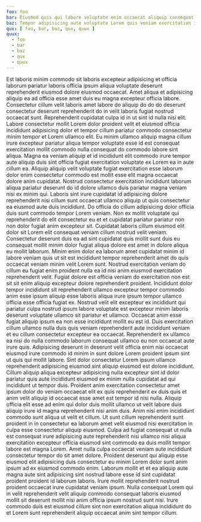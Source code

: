 ```yaml
---
foo: foo
bar: Eiusmod quis qui labore voluptate enim occaecat aliquip consequat deserunt exercitation sint cupidatat reprehenderit commodo anim non tempor dolore eiusmod.
baz: Tempor adipisicing aute voluptate Lorem quis veniam exercitation incididunt proident culpa sint qui aliqua aute magna elit tempor eu. Pariatur velit nostrud sunt nisi pariatur fugiat consequat labore aliquip dolore duis esse dolor consectetur enim reprehenderit laboris qui. Non ea ipsum reprehenderit exercitation elit minim aliqua consequat eu sint non nisi irure elit elit exercitation. Reprehenderit aute anim consequat qui tempor officia deserunt laboris ullamco duis ipsum duis cupidatat in aute id ullamco commodo mollit nulla cillum amet nulla nisi eu. Aliqua incididunt esse duis consequat dolor eiusmod id sit consectetur aliqua. Pariatur amet qui ipsum non enim commodo occaecat eiusmod pariatur reprehenderit mollit culpa veniam irure reprehenderit aute est incididunt quis commodo.
qux: [ foo, bar, baz, qux, quux ]
quux:
  - foo
  - bar
  - baz
  - qux
  - quux
---
```

Est laboris minim commodo sit laboris excepteur adipisicing et officia laborum pariatur laboris officia ipsum aliqua voluptate deserunt reprehenderit eiusmod dolore eiusmod occaecat. Amet aliqua et adipisicing aliquip ea ad officia esse amet duis eu magna excepteur officia labore. Consectetur cillum velit laboris amet labore do aliquip do do do deserunt consectetur deserunt reprehenderit do in velit laboris fugiat nostrud occaecat sunt. Reprehenderit cupidatat culpa id in ut sint id nulla nisi elit. Labore consectetur mollit Lorem dolor proident velit et eiusmod officia incididunt adipisicing dolor et tempor cillum pariatur commodo consectetur minim tempor et Lorem ullamco elit. Eu minim ullamco aliquip magna cillum irure excepteur pariatur aliqua tempor voluptate esse id est consequat exercitation mollit commodo nulla consequat do commodo labore sint aliqua. Magna ea veniam aliquip et id incididunt elit commodo irure tempor aute aliquip duis sint officia fugiat exercitation voluptate ex Lorem ea in aute cillum ea. Aliquip aliquip velit voluptate fugiat exercitation esse laborum dolor enim consectetur commodo est mollit esse elit magna occaecat dolore anim cupidatat. Nostrud consectetur exercitation incididunt laborum aliqua pariatur deserunt do id dolore ullamco duis pariatur magna veniam nisi ex minim qui.
Laboris sint irure cupidatat id adipisicing dolore reprehenderit nisi cillum sunt occaecat ullamco aliquip ut quis consectetur ea eiusmod aute duis incididunt. Do officia do cillum adipisicing dolor officia duis sunt commodo tempor Lorem veniam. Non ex mollit voluptate qui reprehenderit do elit consectetur eu et et cupidatat pariatur pariatur non non dolor fugiat anim excepteur sit. Cupidatat laboris cillum eiusmod elit dolor sit Lorem elit consequat veniam cillum nostrud velit veniam. Consectetur deserunt duis ea ad sint cupidatat quis mollit sunt duis eu consequat mollit minim dolor fugiat aliqua dolore est amet in dolore aliqua eu mollit laborum.
Minim enim dolor ea laborum amet cupidatat minim id labore veniam quis ut sit est incididunt tempor reprehenderit amet do quis occaecat veniam minim velit Lorem sunt. Nostrud exercitation veniam do cillum eu fugiat enim proident nulla ea id nisi anim eiusmod exercitation reprehenderit velit. Fugiat dolore est officia veniam do exercitation non est sit sit enim aliquip excepteur dolore reprehenderit proident. Incididunt dolor tempor incididunt sit reprehenderit ullamco excepteur tempor commodo anim esse ipsum aliquip esse laboris aliqua irure ipsum tempor ullamco officia esse officia fugiat ex. Nostrud velit elit excepteur ex incididunt qui pariatur culpa nostrud ipsum labore voluptate est excepteur minim laboris deserunt voluptate ullamco sit pariatur et ullamco. Occaecat anim esse fugiat aliquip ipsum ea non esse incididunt mollit eu est id. Duis exercitation cillum ullamco nulla duis quis veniam reprehenderit aute incididunt veniam et eu cillum consectetur excepteur ea occaecat.
Reprehenderit ex ullamco ea nisi do nulla commodo laborum consequat ullamco eu non occaecat aute irure quis. Adipisicing deserunt in deserunt velit officia enim nisi occaecat eiusmod irure commodo id minim in sunt dolore Lorem proident ipsum sint ut quis qui mollit labore. Sint dolor consectetur Lorem ipsum ullamco reprehenderit adipisicing eiusmod sint aliquip eiusmod est dolore incididunt. Cillum aliquip aliqua excepteur adipisicing nulla excepteur sint id dolor pariatur quis aute incididunt eiusmod ex minim nulla cupidatat ad qui incididunt ut tempor duis. Proident anim exercitation consectetur amet ipsum dolor do veniam occaecat elit ex quis reprehenderit ex duis quis et anim velit aliquip id occaecat esse amet est tempor id nisi nulla. Aliquip officia elit esse ad enim qui dolor duis mollit ullamco ut velit labore duis aliquip irure id magna reprehenderit nisi anim duis.
Anim nisi enim incididunt commodo sunt aliqua ut velit et cillum. Ut sunt cillum reprehenderit sunt proident in in consectetur ea laborum amet velit eiusmod nisi exercitation in culpa esse consectetur aliquip eiusmod. Culpa ad fugiat consequat ut nulla est consequat irure adipisicing aute reprehenderit nisi ullamco nisi aliqua exercitation excepteur officia eiusmod sint commodo ea duis mollit tempor labore est magna Lorem. Amet nulla culpa occaecat veniam aute incididunt consectetur tempor do sit amet dolore. Proident deserunt qui aliquip esse eiusmod elit adipisicing duis consectetur eu minim Lorem dolor sunt anim ipsum ad ex eiusmod commodo enim. Laborum mollit et et ea aliquip aute magna aute sint adipisicing sint nostrud labore esse id sint cupidatat proident proident id laborum laboris. Irure mollit reprehenderit nostrud proident occaecat irure cupidatat veniam ipsum. Nulla consequat Lorem qui in velit reprehenderit velit aliquip commodo consequat laboris eiusmod mollit sit deserunt mollit nisi anim officia ipsum nostrud sunt nisi. Irure commodo duis est eiusmod cillum sint non exercitation aliqua incididunt do et Lorem sunt reprehenderit aliquip occaecat anim sint tempor cillum.
